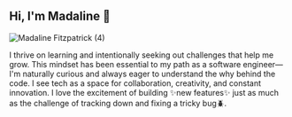 ## Hi, I'm Madaline 👋

![Madaline Fitzpatrick (4)](https://github.com/user-attachments/assets/454b1206-10f4-45f3-b899-a742ca80016d)


I thrive on learning and intentionally seeking out challenges that help me grow. This mindset has been essential to my path as a software engineer—I'm naturally curious and always eager to understand the why behind the code. I see tech as a space for collaboration, creativity, and constant innovation. I love the excitement of building ✨new features✨ just as much as the challenge of tracking down and fixing a tricky bug🪲.  

<!--
**madalinefitz/madalinefitz** is a ✨ _special_ ✨ repository because its `README.md` (this file) appears on your GitHub profile.

 
